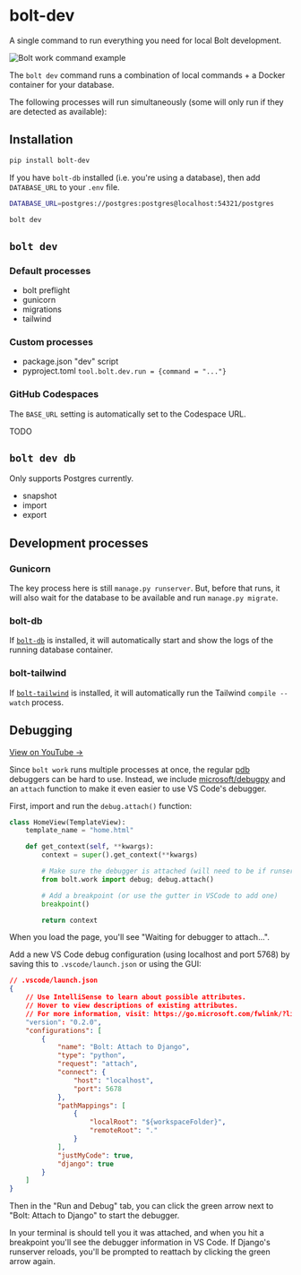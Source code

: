 # bolt-dev

A single command to run everything you need for local Bolt development.

![Bolt work command example](https://user-images.githubusercontent.com/649496/176533533-cfd44dc5-afe5-42af-8b5d-33a9fa23f8d9.gif)

The `bolt dev` command runs a combination of local commands + a Docker container for your database.

The following processes will run simultaneously (some will only run if they are detected as available):

<!-- - [`manage.py runserver` (and migrations)](#runserver)
- [`bolt-db start --logs`](#bolt-db)
- [`bolt-tailwind compile --watch`](#bolt-tailwind)
- [`npm run watch`](#package-json)
- [`stripe listen --forward-to`](#stripe)
- [`ngrok http --subdomain`](#ngrok)

It also comes with [debugging](#debugging) tools to make local debugging easier with VS Code. -->

## Installation

```sh
pip install bolt-dev
```

If you have `bolt-db` installed (i.e. you're using a database),
then add `DATABASE_URL` to your `.env` file.

```sh
DATABASE_URL=postgres://postgres:postgres@localhost:54321/postgres
```

```sh
bolt dev
```

## `bolt dev`

### Default processes

- bolt preflight
- gunicorn
- migrations
- tailwind

### Custom processes

- package.json "dev" script
- pyproject.toml `tool.bolt.dev.run = {command = "..."}`

### GitHub Codespaces

The `BASE_URL` setting is automatically set to the Codespace URL.

TODO

## `bolt dev db`

Only supports Postgres currently.

- snapshot
- import
- export


## Development processes

### Gunicorn

The key process here is still `manage.py runserver`.
But, before that runs, it will also wait for the database to be available and run `manage.py migrate`.

### bolt-db

If [`bolt-db`](https://github.com/boltpackages/bolt-db) is installed, it will automatically start and show the logs of the running database container.

### bolt-tailwind

If [`bolt-tailwind`](https://github.com/boltpackages/bolt-tailwind) is installed, it will automatically run the Tailwind `compile --watch` process.

## Debugging

[View on YouTube →](https://www.youtube.com/watch?v=pG0KaJSVyBw)

Since `bolt work` runs multiple processes at once, the regular [pdb](https://docs.python.org/3/library/pdb.html) debuggers can be hard to use.
Instead, we include [microsoft/debugpy](https://github.com/microsoft/debugpy) and an `attach` function to make it even easier to use VS Code's debugger.

First, import and run the `debug.attach()` function:

```python
class HomeView(TemplateView):
    template_name = "home.html"

    def get_context(self, **kwargs):
        context = super().get_context(**kwargs)

        # Make sure the debugger is attached (will need to be if runserver reloads)
        from bolt.work import debug; debug.attach()

        # Add a breakpoint (or use the gutter in VSCode to add one)
        breakpoint()

        return context
```

When you load the page, you'll see "Waiting for debugger to attach...".

Add a new VS Code debug configuration (using localhost and port 5768) by saving this to `.vscode/launch.json` or using the GUI:

```json
// .vscode/launch.json
{
    // Use IntelliSense to learn about possible attributes.
    // Hover to view descriptions of existing attributes.
    // For more information, visit: https://go.microsoft.com/fwlink/?linkid=830387
    "version": "0.2.0",
    "configurations": [
        {
            "name": "Bolt: Attach to Django",
            "type": "python",
            "request": "attach",
            "connect": {
                "host": "localhost",
                "port": 5678
            },
            "pathMappings": [
                {
                    "localRoot": "${workspaceFolder}",
                    "remoteRoot": "."
                }
            ],
            "justMyCode": true,
            "django": true
        }
    ]
}
```

Then in the "Run and Debug" tab, you can click the green arrow next to "Bolt: Attach to Django" to start the debugger.

In your terminal is should tell you it was attached, and when you hit a breakpoint you'll see the debugger information in VS Code.
If Django's runserver reloads, you'll be prompted to reattach by clicking the green arrow again.

